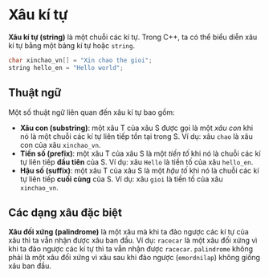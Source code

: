 # Xâu kí tự

**Xâu kí tự (string)** là một chuỗi các kí tự. Trong C++, ta có thể biểu diễn xâu kí tự bằng một bảng kí tự hoặc `string`.

```C++
char xinchao_vn[] = "Xin chao the gioi";
string hello_en = "Hello world";
```

## Thuật ngữ

Một số thuật ngữ liên quan đến xâu kí tự bao gồm:

- **Xâu con (substring)**: một xâu T của xâu S được gọi là một *xâu con* khi nó là một chuỗi các kí tự liên tiếp tồn tại trong S. Ví dụ: xâu `chao` là xâu con của xâu `xinchao_vn`.
- **Tiền số (prefix)**: một xâu T của xâu S là một *tiền tố* khi nó là chuỗi các kí tự liên tiếp **đầu tiên** của S. Ví dụ: xâu `Hello` là tiền tố của xâu `hello_en`.
- **Hậu số (suffix)**: một xâu T của xâu S là một *hậu tố* khi nó là chuỗi các kí tự liên tiếp **cuối cùng** của S. Ví dụ: xâu `gioi` là tiền tố của xâu `xinchao_vn`.

## Các dạng xâu đặc biệt

**Xâu đối xứng (palindrome)** là một xâu mà khi ta đảo ngược các kí tự của xâu thì ta vẫn nhận được xâu ban đầu. Ví dụ: `racecar` là một xâu đối xứng vì khi ta đảo ngược các kí tự thì ta vẫn nhận được `racecar`. `palindrome` không phải là một xâu đối xứng vì xâu sau khi đảo ngược (`emordnilap`) không giống xâu ban đầu. 